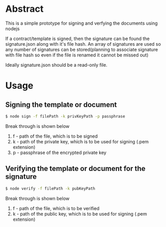 # Abstract
This is a simple prototype for signing and verfying the documents using nodejs

If a contract/template is signed, then the signature  can be found the signature.json along with it's file hash. An array of signatures are used so any number of signatures can be stored(planning to associate signature with file hash so even if the file is renamed it cannot be missed out)

Ideally signature.json should be a read-only file.

# Usage

## Signing the template or document

```sh
$ node sign -f filePath -k privKeyPath -p passphrase
```
Break through is shown below
1. f - path of the file, which is to be signed
2. k - path of the private key, which is to be used for signing (.pem extension)
3. p - passphrase of the encrypted private key

## Verifying the template or document for the signature

```sh
$ node verify -f filePath -k pubKeyPath 
```
Break through is shown below
1. f - path of the file, which is to be verified
2. k - path of the public key, which is to be used for signing (.pem extension)
